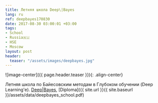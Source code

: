 ```yaml
---
title: Летняя школа Deep\|Bayes
lang: ru
ref: deepbayes170830
date: 2017-08-30 03:00:01 +03:00
tags:
- School
- Russia🇷🇺
- HSE
- Moscow
layout: post
header:
  teaser: "/assets/images/deepbayes.jpg"
---
```


![image-center]({{ page.header.teaser }}){: .align-center}

Летняя школа по Байесовским методам в Глубоком обучении (Deep Learning'e). [Deep\|Bayes](http://deepbayes.ru), [Diploma]({{ site.url }}{{ site.baseurl }}/assets/data/deepbayes_school.pdf)
